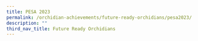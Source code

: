 ```yaml
---
title: PESA 2023
permalink: /orchidian-achievements/future-ready-orchidians/pesa2023/
description: ""
third_nav_title: Future Ready Orchidians
---
```

